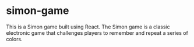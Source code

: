 # simon-game
This is a Simon game built using React. The Simon game is a classic electronic game that challenges players to remember and repeat a series of colors.
